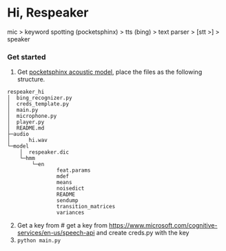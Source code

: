 Hi, Respeaker
=============

mic > keyword spotting (pocketsphinx) > tts (bing) > text parser > [stt >] > speaker

### Get started
1. Get [pocketsphinx acoustic model](https://github.com/respeaker/pocketsphinx_keyword_spotting/tree/master/model/hmm), place the files as the following structure.

  ```
  respeaker_hi
  │  bing_recognizer.py
  │  creds_template.py
  │  main.py
  │  microphone.py
  │  player.py
  │  README.md
  ├─audio
  │      hi.wav
  └─model
      │  respeaker.dic
      └─hmm
          └─en
                  feat.params
                  mdef
                  means
                  noisedict
                  README
                  sendump
                  transition_matrices
                  variances
  ```
  
2. Get a key from # get a key from https://www.microsoft.com/cognitive-services/en-us/speech-api and create creds.py with the key
3. `python main.py`
